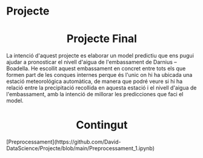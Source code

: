 # Projecte
<h1 align="center">Projecte Final</h1>
La intenció d'aquest projecte es elaborar un model predictiu que ens pugui ajudar a pronosticar el nivell d'aigua de l'embassament de Darnius – Boadella. 
He escollit aquest embassament en concret entre tots els que formen part de les conques internes perque és l'unic on hi ha ubicada una estació meteorológica automàtica, 
de manera que podré veure si hi ha relació entre la precipitació recollida en aquesta estació i el nivell d'aigua de l'embassament, amb la intenció de millorar les predicciones 
que faci el model.<br>
<h1 align="center">Contingut</h1>
[Preprocessament](https://github.com/David-DataScience/Projecte/blob/main/Preprocessament_1.ipynb)
